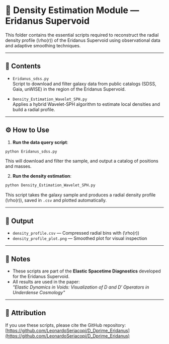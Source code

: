 
# 🔬 Density Estimation Module — Eridanus Supervoid

This folder contains the essential scripts required to reconstruct the radial density profile \(\rho(r)\) of the Eridanus Supervoid using observational data and adaptive smoothing techniques.

---

## 📁 Contents

- `Eridanus_sdss.py`  
  Script to download and filter galaxy data from public catalogs (SDSS, Gaia, unWISE) in the region of the Eridanus Supervoid.

- `Density_Estimation_Wavelet_SPH.py`  
  Applies a hybrid Wavelet-SPH algorithm to estimate local densities and build a radial profile.

---

## ⚙️ How to Use

1. **Run the data query script**:

```bash
python Eridanus_sdss.py
```

This will download and filter the sample, and output a catalog of positions and masses.

2. **Run the density estimation**:

```bash
python Density_Estimation_Wavelet_SPH.py
```

This script takes the galaxy sample and produces a radial density profile \(\rho(r)\), saved in `.csv` and plotted automatically.

---

## 🧪 Output

- `density_profile.csv` — Compressed radial bins with \(\rho(r)\)
- `density_profile_plot.png` — Smoothed plot for visual inspection

---

## 📌 Notes

- These scripts are part of the **Elastic Spacetime Diagnostics** developed for the Eridanus Supervoid.
- All results are used in the paper:  
  *"Elastic Dynamics in Voids: Visualization of D and D′ Operators in Underdense Cosmology"*

---

## 🤝 Attribution

If you use these scripts, please cite the GitHub repository:  
[https://github.com/LeonardoSeriacopi/D_Dprime_Eridanus](https://github.com/LeonardoSeriacopi/D_Dprime_Eridanus)
